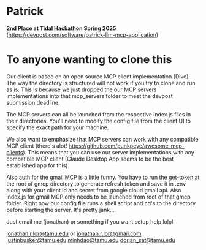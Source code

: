 # Patrick

**2nd Place at Tidal Hackathon Spring 2025** (https://devpost.com/software/patrick-llm-mcp-application)

# To anyone wanting to clone this

Our client is based on an open source MCP client implementation (Dive). The way the directory is structured will not work if you try to clone and run as is. This is because we just dropped the our MCP servers implementations into that mcp_servers folder to meet the devpost submission deadline.

The MCP servers can all be launched from the respective index.js files in their directories. You'll need to modify the config file from the client UI to specify the exact path for your machine.

We also want to emphasize that MCP servers can work with any compatible MCP client (there's alot! https://github.com/punkpeye/awesome-mcp-clients). This means that you can use our server implementations with any compatible MCP client (Claude Desktop App seems to be the best established app for this)

Also auth for the gmail MCP is a little funny. You have to run the get-token at the root of gmcp directory to generate refresh token and save it in .env along with your client id and secret from google cloud gmail api. Also index.js for gmail MCP only needs to be launched from root of that gmcp folder. Right now our config file runs a shell script and cd's to the directory before starting the server. It's pretty jank...

Just email me (jonathan) or something if you want setup help lolol

jonathan.r.lor@tamu.edu or jonathan.r.lor@gmail.com
justinbusker@tamu.edu
minhdao@tamu.edu
dorian_sat@tamu.edu



